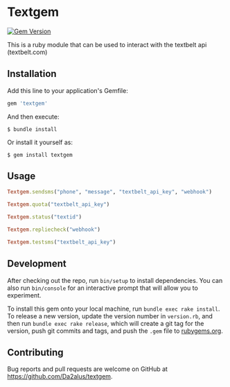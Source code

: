 # Textgem
[![Gem Version](https://badge.fury.io/rb/textgem.svg)](https://badge.fury.io/rb/textgem)

This is a ruby module that can be used to interact with the
textbelt api (textbelt.com)

## Installation

Add this line to your application's Gemfile:

```ruby
gem 'textgem'
```

And then execute:

    $ bundle install

Or install it yourself as:

    $ gem install textgem

## Usage

```ruby
Textgem.sendsms("phone", "message", "textbelt_api_key", "webhook")
```
```ruby
Textgem.quota("textbelt_api_key")
```
```ruby
Textgem.status("textid")
```
```ruby
Textgem.repliecheck("webhook")
```
```ruby
Textgem.testsms("textbelt_api_key")
```

## Development

After checking out the repo, run `bin/setup` to install dependencies. You can also run `bin/console` for an interactive prompt that will allow you to experiment.

To install this gem onto your local machine, run `bundle exec rake install`. To release a new version, update the version number in `version.rb`, and then run `bundle exec rake release`, which will create a git tag for the version, push git commits and tags, and push the `.gem` file to [rubygems.org](https://rubygems.org).

## Contributing

Bug reports and pull requests are welcome on GitHub at https://github.com/Da2alus/textgem.
